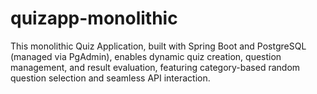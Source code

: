 # quizapp-monolithic
This monolithic Quiz Application, built with Spring Boot and PostgreSQL (managed via PgAdmin), enables dynamic quiz creation, question management, and result evaluation, featuring category-based random question selection and seamless API interaction.
